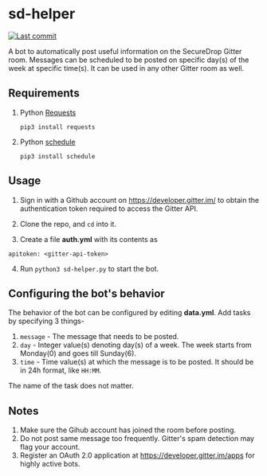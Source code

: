 # sd-helper

[![Last commit](https://img.shields.io/github/last-commit/aydwi/sd-helper.svg)]()

A bot to automatically post useful information on the SecureDrop Gitter room. Messages can be scheduled to be posted on specific day(s) of the week at specific time(s). It can be used in any other Gitter room as well.

## Requirements

1. Python [Requests](http://docs.python-requests.org/en/master/)

    `pip3 install requests`

2. Python [schedule](https://schedule.readthedocs.io/en/stable/)

    `pip3 install schedule`
    
## Usage

1. Sign in with a Github account on https://developer.gitter.im/ to obtain the authentication token required to access the Gitter API.

2. Clone the repo, and `cd` into it.

3. Create a file **auth.yml** with its contents as

`apitoken: <gitter-api-token>`

4. Run `python3 sd-helper.py` to start the bot.

## Configuring the bot's behavior

The behavior of the bot can be configured by editing **data.yml**. Add tasks by specifying 3 things-

1. `message` - The message that needs to be posted. 
2. `day` - Integer value(s) denoting day(s) of a week. The week starts from Monday(0) and goes till Sunday(6).
3. `time` - Time value(s) at which the message is to be posted. It should be in 24h format, like `HH:MM`.

The name of the task does not matter.

## Notes

1. Make sure the Gihub account has joined the room before posting.
2. Do not post same message too frequently. Gitter's spam detection may flag your account.
3. Register an OAuth 2.0 application at https://developer.gitter.im/apps for highly active bots.
